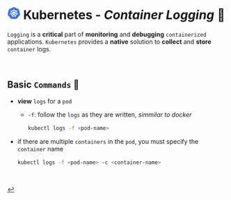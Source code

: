 # <img src="../../00-resources/img/k8s.png" width="30px"> **Kubernetes** - ***Container Logging*** 📄

`Logging` is a **critical** part of **monitoring** and **debugging** `containerized` applications. `Kubernetes` provides a **native** solution to **collect** and **store** `container` logs.

<br>

## **Basic** `Commands` 📝

* **view** `logs` for a `pod`
  * `-f`: follow the `logs` as they are written, *simmilar to docker*

    ```bash
    kubectl logs -f <pod-name>
    ```

* if there are multiple `containers` in the `pod`, you must specify the `container` name

  ```bash
  kubectl logs -f <pod-name> -c <container-name>
  ```

<br>

[↩️](../)
